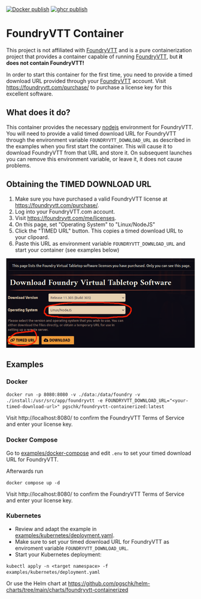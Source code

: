[![Docker publish](https://github.com/pgschk/foundryvtt-containerized/actions/workflows/docker-publish.yml/badge.svg)](https://github.com/pgschk/foundryvtt-containerized/actions/workflows/docker-publish.yml)
[![ghcr publish](https://github.com/pgschk/foundryvtt-containerized/actions/workflows/ghcr-publish.yml/badge.svg)](https://github.com/pgschk/foundryvtt-containerized/actions/workflows/ghcr-publish.yml)

# FoundryVTT Container

This project is not affiliated with [FoundryVTT](https://foundryvtt.com) and is a pure containerization project that provides a container capable of running [FoundryVTT](https://foundryvtt.com), but **it does not contain FoundryVTT!**

In order to start this container for the first time, you need to provide a timed download URL provided through your [FoundryVTT](https://foundryvtt.com) account. Visit https://foundryvtt.com/purchase/ to purchase a license key for this excellent software.


## What does it do?

This container provides the necessary [nodejs](https://nodejs.org/) environment for FoundryVTT. You will need to provide a valid timed download URL for FoundryVTT through the environment variable
`FOUNDRYVTT_DOWNLOAD_URL` as described in the examples when you first start the container. This will cause it to download FoundryVTT from that URL and store it. On subsequent launches you can remove this environment variable, or leave it, it does not cause problems.

## Obtaining the TIMED DOWNLOAD URL

1. Make sure you have purchased a valid FoundryVTT license at https://foundryvtt.com/purchase/.
2. Log into your FoundryVTT.com account.
3. Visit https://foundryvtt.com/me/licenses.
4. On this page, set "Operating System" to "Linux/NodeJS"
5. Click the "TIMED URL" button. This copies a timed download URL to your clipoard.
6. Paste this URL as environment variable `FOUNDRYVTT_DOWNLOAD_URL` and start your container (see examples below)

![FoundryVTT Download Page](./docs/download-page.png "FoundryVTT Download Page")

## Examples

### Docker

```
docker run -p 8080:8080 -v ./data:/data/foundry -v ./install:/usr/src/app/foundryvtt -e FOUNDRYVTT_DOWNLOAD_URL="<your-timed-download-url>" pgschk/foundryvtt-containerized:latest
```

Visit http://localhost:8080/ to confirm the FoundryVTT Terms of Service and enter your license key.

### Docker Compose

Go to [examples/docker-compose](./examples/docker-compose/) and edit `.env` to set your timed download URL for FoundryVTT.

Afterwards run
```
docker compose up -d
```

Visit http://localhost:8080/ to confirm the FoundryVTT Terms of Service and enter your license key.


### Kubernetes

- Review and adapt the example in [examples/kubernetes/deployment.yaml](./examples/kubernetes/deployment.yaml).
- Make sure to set your timed download URL for FoundryVTT as enviroment variable `FOUNDRYVTT_DOWNLOAD_URL`.
- Start your Kubernetes deployment:

```
kubectl apply -n <target namespace> -f examples/kubernetes/deployment.yaml
```

Or use the Helm chart at https://github.com/pgschk/helm-charts/tree/main/charts/foundryvtt-containerized
